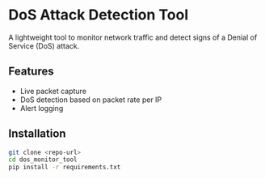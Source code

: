 # DoS Attack Detection Tool

A lightweight tool to monitor network traffic and detect signs of a Denial of Service (DoS) attack.

## Features
- Live packet capture
- DoS detection based on packet rate per IP
- Alert logging

## Installation

```bash
git clone <repo-url>
cd dos_monitor_tool
pip install -r requirements.txt

